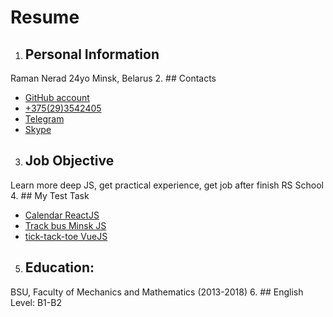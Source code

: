 # Resume
1. ## Personal Information
Raman Nerad 24yo Minsk, Belarus
2. ## Contacts
- [GitHub account](https://github.com/Romaus/)
- [+375(29)3542405](tel:+375293542405)
- [Telegram](https://t.me/romaus)
- [Skype](skype:romaus1994)
3. ## Job Objective
Learn more deep JS, get practical experience, get job after finish RS School
4. ## My Test Task
- [Calendar ReactJS](https://jsfiddle.net/ayzbxsc8/)
- [Track bus Minsk JS](romaus.github.io)
- [tick-tack-toe VueJS](https://jsfiddle.net/06bjmwd9/)
5. ## Education:
BSU, Faculty of Mechanics and Mathematics (2013-2018) 
6. ## English Level:
B1-B2
